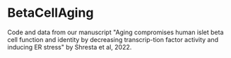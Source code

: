 # BetaCellAging

Code and data from our manuscript "Aging compromises human islet beta cell function and identity by decreasing transcrip-tion factor activity and inducing ER stress" by Shresta et al, 2022. 
